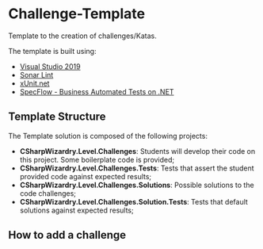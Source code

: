 # Challenge-Template
Template to the creation of challenges/Katas.  

The template is built using:
* [Visual Studio 2019](https://visualstudio.microsoft.com/)  
* [Sonar Lint](https://www.sonarlint.org/)
* [xUnit.net](https://xunit.net/)
* [SpecFlow - Business Automated Tests on .NET](https://specflow.org/)

## Template Structure
The Template solution is composed of the following projects:
* __CSharpWizardry.Level.Challenges__: Students will develop their code on this project. Some boilerplate code is provided;
* __CSharpWizardry.Level.Challenges.Tests__: Tests that assert the student provided code against expected results;
* __CSharpWizardry.Level.Challenges.Solutions__: Possible solutions to the code challenges;
* __CSharpWizardry.Level.Challenges.Solution.Tests__: Tests that default solutions against expected results;

## How to add a challenge
